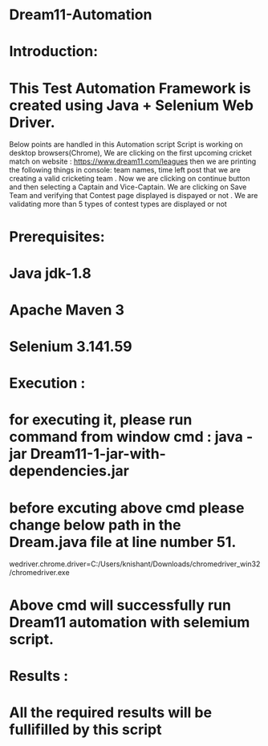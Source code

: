 # Dream11-Automation

# Introduction: 
# This Test Automation Framework is created using Java + Selenium Web Driver.
Below points are handled in this Automation script
Script is working on desktop browsers(Chrome),
We are clicking  on the first upcoming cricket match on website : https://www.dream11.com/leagues
then we are printing the following things in console: team names, time left
post that we are creating a valid cricketing team .
Now we are clicking on continue button and then selecting a Captain and Vice-Captain.
We are clicking on Save Team and verifying that Contest page displayed is dispayed or not .
We are validating more than 5 types of contest types are displayed or not



# Prerequisites:
# Java jdk-1.8
# Apache Maven 3
# Selenium  3.141.59


# Execution :

# for executing it, please run command from window cmd : java -jar Dream11-1-jar-with-dependencies.jar
# before excuting above cmd please change below path in the Dream.java file at line number 51. 
wedriver.chrome.driver=C:/Users/knishant/Downloads/chromedriver_win32/chromedriver.exe
# Above cmd will successfully run Dream11 automation with selemium script.


# Results :
# All the required results will be fullifilled by this script
